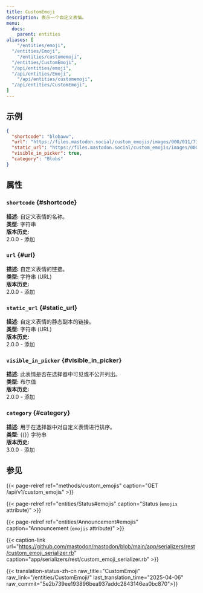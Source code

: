 ```yaml
---
title: CustomEmoji
description: 表示一个自定义表情。
menu:
  docs:
    parent: entities
aliases: [
	"/entities/emoji",
  "/entities/Emoji",
	"/entities/customemoji",
  "/entities/CustomEmoji",
  "/api/entities/emoji",
  "/api/entities/Emoji",
	"/api/entities/customemoji",
  "/api/entities/CustomEmoji",
]
---
```


## 示例

```json
{
  "shortcode": "blobaww",
  "url": "https://files.mastodon.social/custom_emojis/images/000/011/739/original/blobaww.png",
  "static_url": "https://files.mastodon.social/custom_emojis/images/000/011/739/static/blobaww.png",
  "visible_in_picker": true,
  "category": "Blobs"
}
```

## 属性

### `shortcode` {#shortcode}

**描述:** 自定义表情的名称。\
**类型:** 字符串\
**版本历史:**\
2.0.0 - 添加

### `url` {#url}

**描述:** 自定义表情的链接。\
**类型:** 字符串 (URL)\
**版本历史:**\
2.0.0 - 添加

### `static_url` {#static_url}

**描述:** 自定义表情的静态副本的链接。\
**类型:** 字符串 (URL)\
**版本历史:**\
2.0.0 - 添加

### `visible_in_picker` {#visible_in_picker}

**描述:** 此表情是否在选择器中可见或不公开列出。\
**类型:** 布尔值\
**版本历史:**\
2.0.0 - 添加

### `category` {#category}

**描述:** 用于在选择器中对自定义表情进行排序。\
**类型:** {{<nullable>}} 字符串\
**版本历史:**\
3.0.0 - 添加

## 参见

{{< page-relref ref="methods/custom_emojis" caption="GET /api/v1/custom_emojis" >}}

{{< page-relref ref="entities/Status#emojis" caption="Status (`emojis` attribute)" >}}

{{< page-relref ref="entities/Announcement#emojis" caption="Announcement (`emojis` attribute)" >}}

{{< caption-link url="https://github.com/mastodon/mastodon/blob/main/app/serializers/rest/custom_emoji_serializer.rb" caption="app/serializers/rest/custom_emoji_serializer.rb" >}}

{{< translation-status-zh-cn raw_title="CustomEmoji" raw_link="/entities/CustomEmoji/" last_translation_time="2025-04-06" raw_commit="5e2b739ee193896bea937addc2843146ea0bc870">}}
